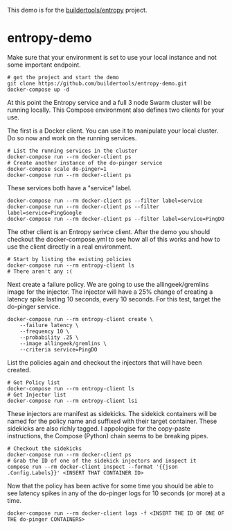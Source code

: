 This demo is for the [buildertools/entropy](https://github.com/buildertools/entropy) project.

# entropy-demo

Make sure that your environment is set to use your local instance and not some important endpoint.

    # get the project and start the demo
    git clone https://github.com/buildertools/entropy-demo.git
    docker-compose up -d

At this point the Entropy service and a full 3 node Swarm cluster will be running locally. This Compose environment also defines two clients for your use.

The first is a Docker client. You can use it to manipulate your local cluster. Do so now and work on the running services.

    # List the running services in the cluster
    docker-compose run --rm docker-client ps
    # Create another instance of the do-pinger service
    docker-compose scale do-pinger=1
    docker-compose run --rm docker-client ps

These services both have a "service" label.

    docker-compose run --rm docker-client ps --filter label=service
    docker-compose run --rm docker-client ps --filter label=service=PingGoogle
    docker-compose run --rm docker-client ps --filter label=service=PingDO

The other client is an Entropy serivce client. After the demo you should checkout the docker-compose.yml to see how all of this works and how to use the client directly in a real environment.

    # Start by listing the existing policies
    docker-compose run --rm entropy-client ls
    # There aren't any :(

Next create a failure policy. We are going to use the allingeek/gremlins image for the injector. The injector will have a 25% change of creating a latency spike lasting 10 seconds, every 10 seconds. For this test, target the do-pinger service.

    docker-compose run --rm entropy-client create \
        --failure latency \
        --frequency 10 \
        --probability .25 \
        --image allingeek/gremlins \
        --criteria service=PingDO

List the policies again and checkout the injectors that will have been created.

    # Get Policy list
    docker-compose run --rm entropy-client ls
    # Get Injector list
    docker-compose run --rm entropy-client lsi

These injectors are manifest as sidekicks. The sidekick containers will be named for the policy name and suffixed with their target container. These sidekicks are also richly tagged. I appologise for the copy-paste instructions, the Compose (Python) chain seems to be breaking pipes.

    # Checkout the sidekicks
    docker-compose run --rm docker-client ps
    # Grab the ID of one of the sidekick injectors and inspect it
    compose run --rm docker-client inspect --format '{{json .Config.Labels}}' <INSERT THAT CONTAINER ID>

Now that the policy has been active for some time you should be able to see latency spikes in any of the do-pinger logs for 10 seconds (or more) at a time.

    docker-compose run --rm docker-client logs -f <INSERT THE ID OF ONE OF THE do-pinger CONTAINERS>
